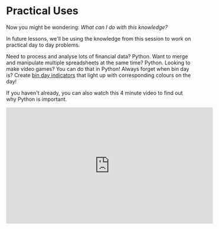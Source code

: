 # Practical Uses
Now you might be wondering: *What can I do with this knowledge?*

In future lessons, we'll be using the knowledge from this session to work on practical day to day problems.

Need to process and analyse lots of financial data? Python. Want to merge and manipulate multiple spreadsheets at the same time? Python. Looking to make video games? You can do that in Python! Always forget when bin day is? Create [bin day indicators](https://www.youtube.com/watch?v=YSBioki_03g) that light up with corresponding colours on the day!

If you haven't already, you can also watch this 4 minute video to find out why Python is important.
<iframe width="560" height="315" src="https://www.youtube-nocookie.com/embed/Y8Tko2YC5hA" title="YouTube video player" frameborder="0" allow="accelerometer; autoplay; clipboard-write; encrypted-media; gyroscope; picture-in-picture" allowfullscreen></iframe>

